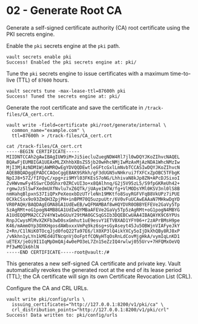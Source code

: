 # 02 - Generate Root CA

#### 

Generate a self-signed certificate authority (CA) root certificate using the PKI secrets engine.

Enable the ```pki``` secrets engine at the ```pki``` path.

```
vault secrets enable pki
Success! Enabled the pki secrets engine at: pki/
```

Tune the ```pki``` secrets engine to issue certificates with a maximum time-to-live (TTL) of ```87600``` hours.

```
vault secrets tune -max-lease-ttl=87600h pki
Success! Tuned the secrets engine at: pki/
```

Generate the root certificate and save the certificate in ```/track-files/CA_cert.crt```.

```
vault write -field=certificate pki/root/generate/internal \
  common_name="example.com" \
  ttl=87600h > /track-files/CA_cert.crt
```

```
cat /track-files/CA_cert.crt
-----BEGIN CERTIFICATE-----
MIIDNTCCAh2gAwIBAgIUW9iM+Ji5iecluZuegNDW4Rl7jl0wDQYJKoZIhvcNAQEL
BQAwFjEUMBIGA1UEAxMLZXhhbXBsZS5jb20wHhcNMjIwMzAxMjAzNDA1WhcNMzIw
MjI3MjAzNDM1WjAWMRQwEgYDVQQDEwtleGFtcGxlLmNvbTCCASIwDQYJKoZIhvcN
AQEBBQADggEPADCCAQoCggEBAK9SRkh/gF3dUGN5vNHkrui7fXFCxZpOBC5TFbgK
NpIJ8+57Z/fIFQyC/xpg+zi9MYl03FKEsS7oNG/LhhivaN8kJp8ZN+APcDJSixoI
ZvHWvmwFy4SSwrCDdGhxr0ZRCvUI3o+x8QAlhnq/G2j5V95zL5/S9fpGKReUh42+
rgmwJz5lSwFXedmUXfNvlu7xZ6QTk/jUAye1W7W/fg+VlMODsYMl0KSV3nl0lS8B
nmHahqBlpxnS37IiQPxPeXeoxbDzUTrleNn19MKtfo8SuyRGFVFqB8VkUPz7iPUE
0CXkCSsx9o93ZmQH3ZpjPH+inBPM70Q5uzpuUtr/6V0vFuUCAwEAAaN7MHkwDgYD
VR0PAQH/BAQDAgEGMA8GA1UdEwEB/wQFMAMBAf8wHQYDVR0OBBYEFEVe2GaVy5Tp
5zAgRMt+oG1pogN4MB8GA1UdIwQYMBaAFEVe2GaVy5Tp5zAgRMt+oG1pogN4MBYG
A1UdEQQPMA2CC2V4YW1wbGUuY29tMA0GCSqGSIb3DQEBCwUAA4IBAQAYK9C6YPUs
RnpJCwysMlMvXZKFb3wD0sxGmhut1uE9esvY1ETVBXAD1YFY06+r2zAPrBMsH9pe
K46/mAmmOYp3OXKHgosdAWbxxxVmPq9kz6sg+sGyAseyt45Ju5OBWjnVIAFyeJkY
2+Rn/C1lNiK0TOcqJjd0foQ22Ta97E6/lX0XP3lQ4ikYXCy5oIjDkXhQBy8RJ8xP
/vNkhn1yLYn1kMEd4UTNcqnVjOoFptfCQNyHTqOsRnLdCovMjgHkA/vymIqLnKD1
uETEX/jeOi9I1IqMpDmQAj4w0ePO3eL7Zn15eZzIQ4rwlwj055Urv+7HFQMxOeVQ
Pf3wMO1k6hlN
-----END CERTIFICATE-----root@vault:/# 

```

This generates a new self-signed CA certificate and private key. Vault automatically revokes the generated root at the end of its lease period (TTL); the CA certificate will sign its own Certificate Revocation List (CRL).

Configure the CA and CRL URLs.

```
vault write pki/config/urls \
  issuing_certificates="http://127.0.0.1:8200/v1/pki/ca" \
  crl_distribution_points="http://127.0.0.1:8200/v1/pki/crl"
Success! Data written to: pki/config/urls
```












#### 









#### 









